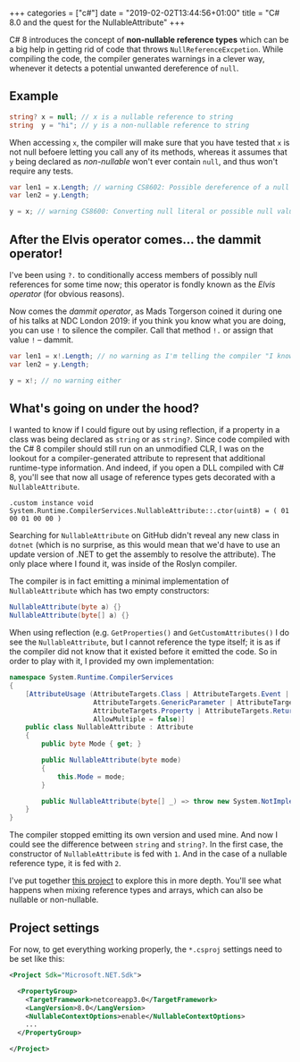 +++
categories = ["c#"]
date = "2019-02-02T13:44:56+01:00"
title = "C# 8.0 and the quest for the NullableAttribute"
+++

C# 8 introduces the concept of **non-nullable reference types** which can be
a big help in getting rid of code that throws `NullReferenceExcpetion`. While
compiling the code, the compiler generates warnings in a clever way, whenever
it detects a potential unwanted dereference of `null`.

## Example

```csharp
string? x = null; // x is a nullable reference to string
string  y = "hi"; // y is a non-nullable reference to string
```

When accessing `x`, the compiler will make sure that you have tested that `x`
is not null befoere letting you call any of its methods, whereas it assumes
that `y` being declared as _non-nullable_ won't ever contain `null`, and thus
won't require any tests.

```csharp
var len1 = x.Length; // warning CS8602: Possible dereference of a null reference.
var len2 = y.Length;

y = x; // warning CS8600: Converting null literal or possible null value to non-nullable type.
```

## After the Elvis operator comes... the dammit operator!

I've been using `?.` to conditionally access members of possibly null
references for some time now; this operator is fondly known as the _Elvis
operator_ (for obvious reasons).

Now comes the _dammit operator_, as Mads Torgerson coined it during one of
his talks at NDC London 2019: if you think you know what you are doing,
you can use `!` to silence the compiler. Call that method `!.` or assign
that value `!` &ndash; dammit.

```csharp
var len1 = x!.Length; // no warning as I'm telling the compiler "I know what I do"
var len2 = y.Length;

y = x!; // no warning either
```

## What's going on under the hood?

I wanted to know if I could figure out by using reflection, if a property in a
class was being declared as `string` or as `string?`. Since code compiled with
the C# 8 compiler should still run on an unmodified CLR, I was on the lookout
for a compiler-generated attribute to represent that additional runtime-type
information. And indeed, if you open a DLL compiled with C# 8, you'll see that
now all usage of reference types gets decorated with a `NullableAttribute`.

```
.custom instance void System.Runtime.CompilerServices.NullableAttribute::.ctor(uint8) = ( 01 00 01 00 00 )
```

Searching for `NullableAttribute` on GitHub didn't reveal any new class in
`dotnet` (which is no surprise, as this would mean that we'd have to use an
update version of .NET to get the assembly to resolve the attribute). The
only place where I found it, was inside of the Roslyn compiler.

The compiler is in fact emitting a minimal implementation of `NullableAttribute`
which has two empty constructors:

```csharp
NullableAttribute(byte a) {}
NullableAttribute(byte[] a) {}
```

When using reflection (e.g. `GetProperties()` and `GetCustomAttributes()` I do
see the `NullableAttribute`, but I cannot reference the type itself; it is as
if the compiler did not know that it existed before it emitted the code. So in
order to play with it, I provided my own implementation:

```csharp
namespace System.Runtime.CompilerServices
{
    [AttributeUsage (AttributeTargets.Class | AttributeTargets.Event | AttributeTargets.Field |
                     AttributeTargets.GenericParameter | AttributeTargets.Module | AttributeTargets.Parameter |
                     AttributeTargets.Property | AttributeTargets.ReturnValue,
                     AllowMultiple = false)]
    public class NullableAttribute : Attribute
    {
        public byte Mode { get; }

        public NullableAttribute(byte mode)
        {
            this.Mode = mode;
        }

        public NullableAttribute(byte[] _) => throw new System.NotImplementedException ();
    }
}
```

The compiler stopped emitting its own version and used mine. And now I could see
the difference between `string` and `string?`. In the first case, the constructor
of `NullableAttribute` is fed with `1`. And in the case of a nullable reference
type, it is fed with `2`.

I've put together [this project](https://github.com/epsitec/nullable-type-reflection)
to explore this in more depth. You'll see what happens when mixing reference types
and arrays, which can also be nullable or non-nullable.

## Project settings

For now, to get everything working properly, the `*.csproj` settings need to be
set like this:

```xml
<Project Sdk="Microsoft.NET.Sdk">

  <PropertyGroup>
    <TargetFramework>netcoreapp3.0</TargetFramework>
    <LangVersion>8.0</LangVersion>
    <NullableContextOptions>enable</NullableContextOptions>
    ...
  </PropertyGroup>

</Project>
```
